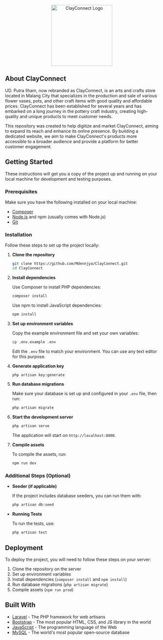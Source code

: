 <p align="center"><a href="https://github.com/Mdennjya/ClayConnect" target="_blank"><img src="public/images/brand-nae.svg" width="200" alt="ClayConnect Logo"></a></p>

## About ClayConnect

UD. Putra Ilham, now rebranded as ClayConnect, is an arts and crafts store located in Malang City that specializes in the production and sale of various flower vases, pots, and other craft items with good quality and affordable prices. ClayConnect has been established for several years and has embarked on a long journey in the pottery craft industry, creating high-quality and unique products to meet customer needs.

This repository was created to help digitize and market ClayConnect, aiming to expand its reach and enhance its online presence. By building a dedicated website, we aim to make ClayConnect's products more accessible to a broader audience and provide a platform for better customer engagement.

## Getting Started

These instructions will get you a copy of the project up and running on your local machine for development and testing purposes.

### Prerequisites

Make sure you have the following installed on your local machine:

- [Composer](https://getcomposer.org/)
- [Node.js](https://nodejs.org/) and npm (usually comes with Node.js)
- [Git](https://git-scm.com/)

### Installation

Follow these steps to set up the project locally:

1. **Clone the repository**

    ```sh
    git clone https://github.com/Mdennjya/ClayConnect.git
    cd ClayConnect
    ```

2. **Install dependencies**

    Use Composer to install PHP dependencies:

    ```sh
    composer install
    ```

    Use npm to install JavaScript dependencies:

    ```sh
    npm install
    ```

3. **Set up environment variables**

    Copy the example environment file and set your own variables:

    ```sh
    cp .env.example .env
    ```

    Edit the `.env` file to match your environment. You can use any text editor for this purpose.

4. **Generate application key**

    ```sh
    php artisan key:generate
    ```

5. **Run database migrations**

    Make sure your database is set up and configured in your `.env` file, then run:

    ```sh
    php artisan migrate
    ```

6. **Start the development server**

    ```sh
    php artisan serve
    ```

    The application will start on `http://localhost:8000`.

7. **Compile assets**

    To compile the assets, run:

    ```sh
    npm run dev
    ```

### Additional Steps (Optional)

- **Seeder (if applicable)**

    If the project includes database seeders, you can run them with:

    ```sh
    php artisan db:seed
    ```

- **Running Tests**

    To run the tests, use:

    ```sh
    php artisan test
    ```

## Deployment

To deploy the project, you will need to follow these steps on your server:

1. Clone the repository on the server
2. Set up environment variables
3. Install dependencies (`composer install` and `npm install`)
4. Run database migrations (`php artisan migrate`)
5. Compile assets (`npm run prod`)

## Built With

- [Laravel](https://laravel.com/) - The PHP framework for web artisans
- [Bootstrap](https://getbootstrap.com/) - The most popular HTML, CSS, and JS library in the world
- [JavaScript](https://developer.mozilla.org/en-US/docs/Web/JavaScript) - The programming language of the Web
- [MySQL](https://www.mysql.com/) - The world's most popular open-source database
